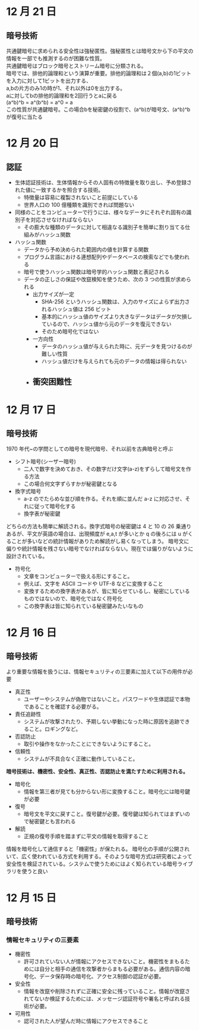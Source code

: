 # 12 月 21 日

## 暗号技術
共通鍵暗号に求められる安全性は強秘匿性。強秘匿性とは暗号文から下の平文の情報を一部でも推測するのが困難な性質。    
共通鍵暗号はブロック暗号とストリーム暗号に分類される。  
暗号では、排他的論理和という演算が重要。排他的論理和は２個(a,b)の1ビットを入力に対して1ビットを出力する、  
a,bの片方のみ1の時が1、それ以外は0を出力する。  
aに対してbの排他的論理和を2回行うとaに戻る  
(a^b)^b = a^(b^b) = a^0 = a   
この性質が共通鍵暗号。この場合bを秘密鍵の役割で、(a^b)が暗号文、(a^b)^bが復号に当たる  


# 12 月 20 日

## 認証

- 生体認証技術は、生体情報からその人固有の特徴量を取り出し、予め登録された値に一致するかを照合する技術。
  - 特徴量は容易に複製されないこと前提にしている
  - 世界人口の 100 億種類を識別できれば問題ない
- 同様のことをコンピューターで行うには、様々なデータにそれぞれ固有の識別子を対応させなければならない
  - その膨大な種類のデータに対して相違なる識別子を簡単に割り当てる仕組みがハッシュ関数
- ハッシュ関数
  - データから予め決められた範囲内の値を計算する関数
  - プログラム言語における連想配列やデータベースの検索などでも使われる
  - 暗号で使うハッシュ関数は暗号学的ハッシュ関数と表記される
  - データの正しさの保証や改竄検知を使うため、次の 3 つの性質が求められる
    - 出力サイズが一定
      - SHA-256 というハッシュ関数は、入力のサイズによらず出力されるハッシュ値は 256 ビット
      - 基本的にハッシュ値のサイズより大きなデータはデータが欠損しているので、ハッシュ値から元のデータを復元できない
      - そのため暗号化ではない
    - 一方向性
      - データのハッシュ値が与えられた時に、元データを見つけるのが難しい性質
      - ハッシュ値だけを与えられても元のデータの情報は得られない
    - ## 衝突困難性

# 12 月 17 日

## 暗号技術

1970 年代~の学問としての暗号を現代暗号、それ以前を古典暗号と呼ぶ

- シフト暗号(シーザー暗号)
  - 二人で数字を決めておき、その数字だけ文字(a-z)をずらして暗号文を作る方法
  - この場合何文字ずらすかが秘密鍵となる
- 換字式暗号
  - a-z のでたらめな並び順を作る。それを順に並んだ a-z に対応させ、それに従って暗号化する
  - 換字表が秘密鍵

どちらの方法も簡単に解読される。換字式暗号の秘密鍵は 4 と 10 の 26 乗通りあるが、平文が英語の場合は、出現頻度が e,a,t が多いとか q の後ろには u がくることが多いなどの統計情報がありため解読がし易くなってしまう。
暗号文に偏りや統計情報を残さない暗号でなければならない。現在では偏りがないように設計されている。

- 符号化
  - 文章をコンピューターで扱える形にすること。
  - 例えば、文字を ASCII コードや UTF-8 などに変換すること
  - 変換するための換字表があるが、皆に知らせているし、秘密にしているものではないので、暗号化ではなく符号化
  - この換字表は皆に知られている秘密鍵みたいなもの

# 12 月 16 日

## 暗号技術

より重要な情報を扱うには、情報セキュリティの三要素に加えて以下の用件が必要

- 真正性
  - ユーザーやシステムが偽物ではないこと。パスワードや生体認証で本物であることを確認する必要がる。
- 責任追跡性
  - システムが攻撃されたり、予期しない挙動になった時に原因を追跡できること。ロギングなど。
- 否認防止
  - 取引や操作をなかったことにできないようにすること。
- 信頼性
  - システムが不具合なく正確に動作していること。

**暗号技術は、機密性、安全性、真正性、否認防止を満たすために利用される。**

- 暗号化
  - 情報を第三者が見ても分からない形に変換すること。暗号化には暗号鍵が必要
- 復号
  - 暗号文を平文に戻すこと。復号鍵が必要。復号鍵は知られてはまずいので秘密鍵とも言われる
- 解読
  - 正規の復号手順を踏まずに平文の情報を取得すること

情報を暗号化して通信すると「機密性」が保たれる。 暗号化の手順が公開されいて、広く使われている方式を利用する。そのような暗号方式は研究者によって安全性を検証されている。システムで使うためにはよく知られている暗号ライブラリを使うと良い

# 12 月 15 日

## 暗号技術

### 情報セキュリティの三要素

- 機密性
  - 許可されていない人が情報にアクセスできないこと。機密性をまもるためには自分と相手の通信を攻撃者からまもる必要がある。通信内容の暗号化、データ保存時の暗号化、アクセス制御の認証が必要。
- 安全性
  - 情報を改竄や削除されずに正確に安全に残っていること。情報が改竄されてないか検証するためには、メッセージ認証符号や署名と呼ばれる技術が必要。
- 可用性
  - 認可された人が望んだ時に情報にアクセスできること
